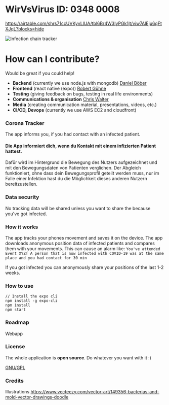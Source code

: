 # WirVsVirus ID: 0348 0008

https://airtable.com/shrs71ccUVKyvLlUA/tbl6Br4W3IyPGk1jt/viw7AlEju6qFtXJqL?blocks=hide

![Infection chain tracker](https://raw.githubusercontent.com/wirewirewirewire/pandoa/master/assets/images/infection-chain-tracker.png)

# How can I contribute?

Would be great if you could help!

- **Backend** (currently we use node.js with mongodb) [Daniel Böber](https://github.com/smarthomeagentur)
- **Frontend** (react native (expo)) [Robert Gühne](https://github.com/Utzel-Butzel)
- **Testing** (giving feedback on bugs, testing in real life environments)
- **Communications & organisation** [Chris Walter]()
- **Media** (creating communication material, presentations, videos, etc.)
- **CI/CD, Devops** (currently we use AWS EC2 and cloudfront)

### Corona Tracker

The app informs you, if you had contact with an infected patient.

#### Die App informiert dich, wenn du Kontakt mit einem infizierten Patient hattest.

Dafür wird im Hintergrund die Bewegung des Nutzers aufgezeichnet und mit den Bewegungsdaten von Patienten verglichen.
Der Abgleich funktioniert, ohne dass dein Bewegungsprofil geteilt werden muss, nur im Falle einer Infektion hast du die Möglichkeit dieses anderen Nutzern bereitzustellen.

### Data security

No tracking data will be shared unless you want to share the because you've got infected.

### How it works

The app tracks your phones movement and saves it on the device.
The app downloads anonymous position data of infected patients and compares them with your movements.
This can cause an alarm like: `You've attended Event XYZ! A person that is now infected with COVID-19 was at the same place and you had contact for 30 min`

If you got infected you can anonymously share your positions of the last 1-2 weeks.

### How to use

```
// Install the expo cli
npm install -g expo-cli
npm install
npm start
```

### Roadmap

Webapp

### License

The whole application is **open source**. Do whatever you want with it :)

[GNU/GPL](https://github.com/wirewirewirewire/pandoa/blob/master/LICENSE)

### Credits

Illustrations
https://www.vecteezy.com/vector-art/149356-bacterias-and-mold-vector-drawings-doodle
